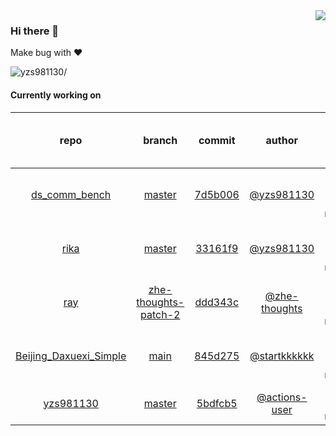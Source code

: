 <img align="right" src="https://github-readme-stats.vercel.app/api?username=yzs981130&show_icons=true&hide_title=true" />

### Hi there 👋


Make bug with ❤️

<p align="left"> <img src=https://komarev.com/ghpvc/?username=yzs981130 alt=yzs981130/> </p>


<!--
**yzs981130/yzs981130** is a ✨ _special_ ✨ repository because its `README.md` (this file) appears on your GitHub profile.

Here are some ideas to get you started:

- 🔭 I’m currently working on ...
- 🌱 I’m currently learning ...
- 👯 I’m looking to collaborate on ...
- 🤔 I’m looking for help with ...
- 💬 Ask me about ...
- 📫 How to reach me: ...
- 😄 Pronouns: ...
- ⚡ Fun fact: ...
-->

#### Currently working on


| repo | branch | commit | author | time since last update | language |
|:---:|:---:|:---:|:---:|:---:|:---:|
| [ds_comm_bench](https://github.com/yzs981130/ds_comm_bench) | [master](https://github.com/yzs981130/ds_comm_bench/tree/master) |[7d5b006](https://github.com/yzs981130/ds_comm_bench/commit/7d5b00607beb32d605b4d4a2dd57e7cc1899b007) | [@yzs981130](https://github.com/yzs981130) |897 hours 12 minutes | ![](https://img.shields.io/github/languages/top/yzs981130/ds_comm_bench)|
| [rika](https://github.com/yzs981130/rika) | [master](https://github.com/yzs981130/rika/tree/master) |[33161f9](https://github.com/yzs981130/rika/commit/33161f95cb8b4cded7f8d14be0747877e06171b4) | [@yzs981130](https://github.com/yzs981130) |2014 hours 11 minutes | ![](https://img.shields.io/github/languages/top/yzs981130/rika)|
| [ray](https://github.com/yzs981130/ray) | [zhe-thoughts-patch-2](https://github.com/yzs981130/ray/tree/zhe-thoughts-patch-2) |[ddd343c](https://github.com/yzs981130/ray/commit/ddd343c48a383924c264baaa51daf1a897d4fd14) | [@zhe-thoughts](https://github.com/zhe-thoughts) |4400 hours 34 minutes | ![](https://img.shields.io/github/languages/top/yzs981130/ray)|
| [Beijing_Daxuexi_Simple](https://github.com/yzs981130/Beijing_Daxuexi_Simple) | [main](https://github.com/yzs981130/Beijing_Daxuexi_Simple/tree/main) |[845d275](https://github.com/yzs981130/Beijing_Daxuexi_Simple/commit/845d275f046b3c64791dcd6f6e4717b4c990858e) | [@startkkkkkk](https://github.com/startkkkkkk) |4508 hours 23 minutes | ![](https://img.shields.io/github/languages/top/yzs981130/Beijing_Daxuexi_Simple)|
| [yzs981130](https://github.com/yzs981130/yzs981130) | [master](https://github.com/yzs981130/yzs981130/tree/master) |[5bdfcb5](https://github.com/yzs981130/yzs981130/commit/5bdfcb56bd0c2f6d915b05c6fb355b9ec7124be4) | [@actions-user](https://github.com/actions-user) |0 hours 15 minutes | ![](https://img.shields.io/github/languages/top/yzs981130/yzs981130)|
